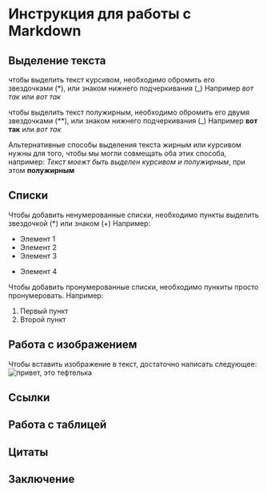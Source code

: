 # Инструкция для работы с Markdown

## Выделение текста

чтобы выделить текст курсивом, необходимо обромить его звездочками (*), или знаком нижнего подчеркивания (_) Например *вот так* или _вот так_

чтобы выделить текст полужирным, необходимо обромить его двумя звездочками (**), или знаком нижнего подчеркивания (_) Например **вот так** или _вот так_

Альтернативные способы выделения текста жирным или курсивом нужны для того, чтобы мы могли совмещать оба этих способа, например:
_Текст моежт быть выделен курсивом и полужирным_, при этом **полужирным**

## Списки

Чтобы добавить ненумерованные списки, необходимо пункты выделить звездочкой (*) или знаком (+) Например:
* Элемент 1
* Элемент 2
* Элемент 3
+ Элемент 4

Чтобы добавить пронумерованные списки, необходимо пункиты просто пронумеровать. Например:
1. Первый пункт
2. Второй пункт

## Работа с изображением

Чтобы вставить изображение в текст, достаточно написать следующее:
![привет, это тефтелька](teftelka.jpg)

## Ссылки

## Работа с таблицей

## Цитаты

## Заключение
